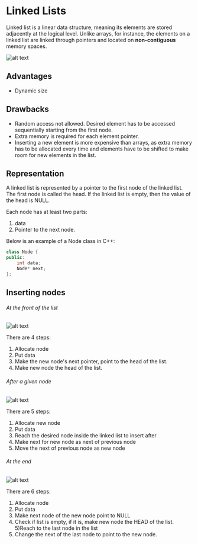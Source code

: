 # Linked Lists

Linked list is a linear data structure, meaning its elements are stored adjacently at the logical level. Unlike arrays, for instance, the elements on a linked list are linked through pointers and located on **non-contiguous** memory spaces.

![alt text](https://media.geeksforgeeks.org/wp-content/cdn-uploads/gq/2013/03/Linkedlist.png)

## Advantages
- Dynamic size

## Drawbacks
- Random access not allowed. Desired element has to be accessed sequentially starting from the first node.
- Extra memory is required for each element pointer.
- Inserting a new element is more expensive than arrays, as extra memory has to be allocated every time and elements have to be shifted to make room for new elements in the list.

## Representation

A linked list is represented by a pointer to the first node of the linked list. The first node is called the head. If the linked list is empty, then the value of the head is NULL.

Each node has at least two parts:
1) data
2) Pointer to the next node.

Below is an example of a Node class in C++:
```C++
class Node { 
public: 
    int data; 
    Node* next; 
}; 
```
## Inserting nodes

###### At the front of the list
![alt text](https://media.geeksforgeeks.org/wp-content/cdn-uploads/gq/2013/03/Linkedlist_insert_at_start.png)

There are 4 steps:

1) Allocate node
2) Put data
1) Make the new node's next pointer, point to the head of the list.
2) Make new node the head of the list.

###### After a given node
![alt text](https://media.geeksforgeeks.org/wp-content/cdn-uploads/gq/2013/03/Linkedlist_insert_middle.png)

There are 5 steps:

1) Allocate new node
2) Put data
3) Reach the desired node inside the linked list to insert after
3) Make next for new node as next of previous node
4) Move the next of previous node as new node

###### At the end
![alt text](https://media.geeksforgeeks.org/wp-content/cdn-uploads/gq/2013/03/Linkedlist_insert_last.png)

There are 6 steps:

1) Allocate node
2) Put data
3) Make next node of the new node point to NULL
4) Check if list is empty, if it is, make new node the HEAD of the list.
5)Reach to the last node in the list
6) Change the next of the last node to point to the new node.

